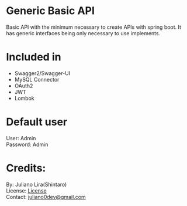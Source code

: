 # Generic Basic API 
Basic API with the minimum necessary to create APIs with spring boot. It has generic interfaces being only necessary to use implements.

# Included in
* Swagger2/Swagger-UI
* MySQL Connector
* OAuth2
* JWT
* Lombok

# Default user
User: Admin<br>
Password: Admin

# Credits:
By: Juliano Lira(Shintaro)<br>
License: [License](https://github.com/ShintaroBRL/GenericAPI/blob/main/LICENSE)<br>
Contact: juliano0dev@gmail.com 
